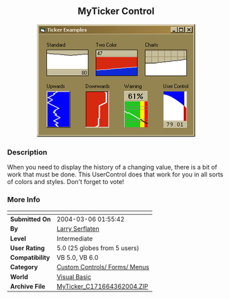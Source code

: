 ﻿<div align="center">

## MyTicker Control

<img src="PIC200436341357440.gif">
</div>

### Description

When you need to display the history of a changing value, there is a bit of work that must be done. This UserControl does that work for you in all sorts of colors and styles. Don't forget to vote!
 
### More Info
 


<span>             |<span>
---                |---
**Submitted On**   |2004-03-06 01:55:42
**By**             |[Larry Serflaten](https://github.com/Planet-Source-Code/PSCIndex/blob/master/ByAuthor/larry-serflaten.md)
**Level**          |Intermediate
**User Rating**    |5.0 (25 globes from 5 users)
**Compatibility**  |VB 5\.0, VB 6\.0
**Category**       |[Custom Controls/ Forms/  Menus](https://github.com/Planet-Source-Code/PSCIndex/blob/master/ByCategory/custom-controls-forms-menus__1-4.md)
**World**          |[Visual Basic](https://github.com/Planet-Source-Code/PSCIndex/blob/master/ByWorld/visual-basic.md)
**Archive File**   |[MyTicker\_C171664362004\.ZIP](https://github.com/Planet-Source-Code/larry-serflaten-myticker-control__1-52166/archive/master.zip)








